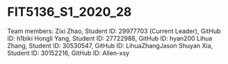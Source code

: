 # FIT5136_S1_2020_28

Team members:
  Zixi Zhao, Student ID: 29977703 (Current Leader), GitHub ID: h1biki
  Hongli Yang, Student ID: 27722988, GitHub ID: hyan200
  Lihua Zhang, Student ID: 30530547, GitHub ID: LihuaZhangJason
  Shuyan Xia, Student ID: 30152216, GitHub ID: Allen-xsy
